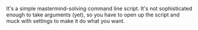 It's a simple mastermind-solving command line script. It's not sophisticated enough to take arguments (yet), so you have to open up the script and muck with settings to make it do what you want.